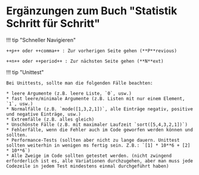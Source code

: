 # Ergänzungen zum Buch "Statistik Schritt für Schritt"

!!! tip "Schneller Navigieren"

    ++p++ oder ++comma++ : Zur vorherigen Seite gehen (**P**revious)
    
    ++n++ oder ++period++ : Zur nächsten Seite gehen (**N**ext)


!!! tip "Unittest"

    Bei Unittests, sollte man die folgenden Fälle beachten:

    * leere Argumente (z.B. leere Liste, `0`, usw.)
    * fast leere/minimale Argumente (z.B. Listen mit nur einem Element, `1`, usw.)
    * Normalfälle (z.B. `mode([1,3,2,1])`, alle Einträge negativ, positive und negative Einträge, usw.)
    * Extremfälle (z.B. alles gleich)
    * Unschönste Fälle (z.B. mit maximaler Laufzeit `sort([5,4,3,2,1])`)
    * Fehlerfälle, wenn die Fehler auch im Code geworfen werden können und sollten.
    * Performance-Tests (sollten aber nicht zu lange dauern. Unittest sollten weiterhin in wenigen ms fertig sein. Z.B.: `[1] * 10**6 + [2] * 10**6`)
    * Alle Zweige im Code sollten getestet werden. (nicht zwingend erforderlich ist es, alle Variationen durchzugehen, aber man muss jede Codezeile in jedem Test mindestens einmal durchgeführt haben)

